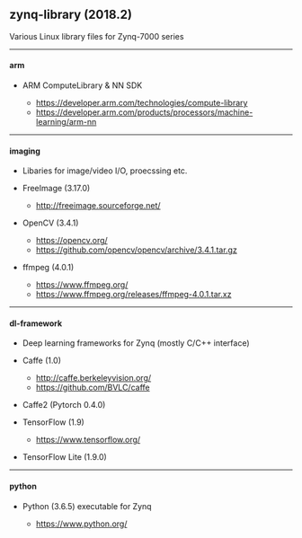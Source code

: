 ## zynq-library (2018.2)
Various Linux library files for Zynq-7000 series
  
***
#### arm

- ARM ComputeLibrary & NN SDK

  - https://developer.arm.com/technologies/compute-library
  - https://developer.arm.com/products/processors/machine-learning/arm-nn


***
#### imaging
- Libaries for image/video I/O, proecssing etc.

- FreeImage (3.17.0)
  - http://freeimage.sourceforge.net/
  
  
- OpenCV (3.4.1)
  - https://opencv.org/
  - https://github.com/opencv/opencv/archive/3.4.1.tar.gz
  

- ffmpeg (4.0.1)
  - https://www.ffmpeg.org/
  - https://www.ffmpeg.org/releases/ffmpeg-4.0.1.tar.xz
  
  
***
#### dl-framework
- Deep learning frameworks for Zynq (mostly C/C++ interface)

- Caffe (1.0)
  - http://caffe.berkeleyvision.org/
  - https://github.com/BVLC/caffe

- Caffe2 (Pytorch 0.4.0)

- TensorFlow (1.9)
  - https://www.tensorflow.org/

- TensorFlow Lite (1.9.0)
  
***
#### python
- Python (3.6.5) executable for Zynq

  - https://www.python.org/
